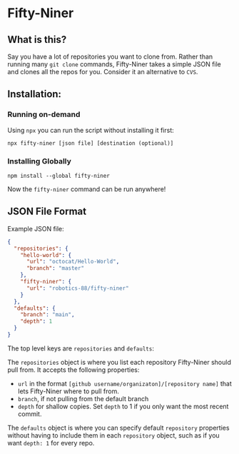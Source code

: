 # Fifty-Niner

## What is this?

Say you have a lot of repositories you want to clone from. Rather than running many `git clone` commands, Fifty-Niner takes a simple JSON file and clones all the repos for you. Consider it an alternative to `CVS`.


## Installation:

### Running on-demand

Using `npx` you can run the script without installing it first:
```
npx fifty-niner [json file] [destination (optional)]
```

### Installing Globally
```
npm install --global fifty-niner
```
Now the `fifty-niner` command can be run anywhere!


## JSON File Format

Example JSON file:
```json
{
  "repositories": {
    "hello-world": {
      "url": "octocat/Hello-World",
      "branch": "master"
    },
    "fifty-niner": {
      "url": "robotics-88/fifty-niner"
    }
  },
  "defaults": {
    "branch": "main",
    "depth": 1
  }
}
```

The top level keys are `repositories` and `defaults`:

The `repositories` object is where you list each repository Fifty-Niner should pull from. It accepts the following properties:
  - `url` in the format `[github username/organizaton]/[repository name]` that lets Fifty-Niner where to pull from.
  - `branch`, if not pulling from the default branch
  - `depth` for shallow copies. Set `depth` to 1 if you only want the most recent commit.

The `defaults` object is where you can specify default `repository` properties without having to include them in each `repository` object, such as if you want `depth: 1` for every repo.


